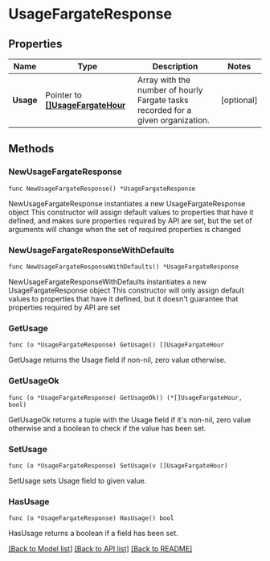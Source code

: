 # UsageFargateResponse

## Properties

Name | Type | Description | Notes
------------ | ------------- | ------------- | -------------
**Usage** | Pointer to [**[]UsageFargateHour**](UsageFargateHour.md) | Array with the number of hourly Fargate tasks recorded for a given organization. | [optional] 

## Methods

### NewUsageFargateResponse

`func NewUsageFargateResponse() *UsageFargateResponse`

NewUsageFargateResponse instantiates a new UsageFargateResponse object
This constructor will assign default values to properties that have it defined,
and makes sure properties required by API are set, but the set of arguments
will change when the set of required properties is changed

### NewUsageFargateResponseWithDefaults

`func NewUsageFargateResponseWithDefaults() *UsageFargateResponse`

NewUsageFargateResponseWithDefaults instantiates a new UsageFargateResponse object
This constructor will only assign default values to properties that have it defined,
but it doesn't guarantee that properties required by API are set

### GetUsage

`func (o *UsageFargateResponse) GetUsage() []UsageFargateHour`

GetUsage returns the Usage field if non-nil, zero value otherwise.

### GetUsageOk

`func (o *UsageFargateResponse) GetUsageOk() (*[]UsageFargateHour, bool)`

GetUsageOk returns a tuple with the Usage field if it's non-nil, zero value otherwise
and a boolean to check if the value has been set.

### SetUsage

`func (o *UsageFargateResponse) SetUsage(v []UsageFargateHour)`

SetUsage sets Usage field to given value.

### HasUsage

`func (o *UsageFargateResponse) HasUsage() bool`

HasUsage returns a boolean if a field has been set.


[[Back to Model list]](../README.md#documentation-for-models) [[Back to API list]](../README.md#documentation-for-api-endpoints) [[Back to README]](../README.md)


